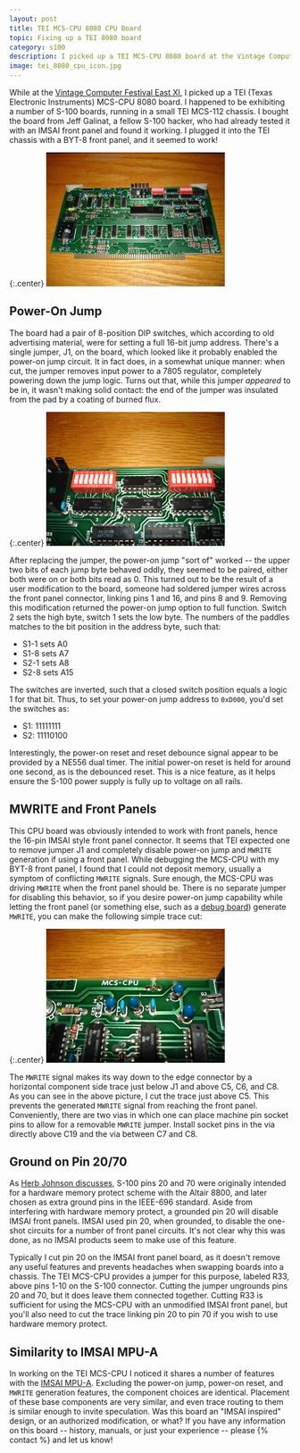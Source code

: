 ```yaml
---
layout: post
title: TEI MCS-CPU 8080 CPU Board
topic: Fixing up a TEI 8080 board
category: s100
description: I picked up a TEI MCS-CPU 8080 board at the Vintage Computer Festival East XI. The board came with no documentation, and no documentation was available online. It mostly worked, but had a few functions that weren't behaving correctly.
image: tei_8080_cpu_icon.jpg
---
```


While at the [Vintage Computer Festival East XI](http://vcfed.org/wp/festivals/vintage-computer-festival-east/), I picked up a TEI (Texas Electronic Instruments) MCS-CPU 8080 board. I happened to be exhibiting a number of S-100 boards, running in a small TEI MCS-112 chassis. I bought the board from Jeff Galinat, a fellow S-100 hacker, who had already tested it with an IMSAI front panel and found it working. I plugged it into the TEI chassis with a BYT-8 front panel, and it seemed to work!

{:.center}
[![Initial Prototype](/images/s100/tei_8080_cpu/scaled/mcs_cpu.jpg)](/images/s100/tei_8080_cpu/mcs_cpu.jpg)

## Power-On Jump

The board had a pair of 8-position DIP switches, which according to old advertising material, were for setting a full 16-bit jump address. There's a single jumper, J1, on the board, which looked like it probably enabled the power-on jump circuit. It in fact does, in a somewhat unique manner: when cut, the jumper removes input power to a 7805 regulator, completely powering down the jump logic. Turns out that, while this jumper *appeared* to be in, it wasn't making solid contact: the end of the jumper was insulated from the pad by a coating of burned flux. 

{:.center}
[![Initial Prototype](/images/s100/tei_8080_cpu/scaled/switches.jpg)](/images/s100/tei_8080_cpu/switches.jpg)

After replacing the jumper, the power-on jump "sort of" worked -- the upper two bits of each jump byte behaved oddly, they seemed to be paired, either both were on or both bits read as 0. This turned out to be the result of a user modification to the board, someone had soldered jumper wires across the front panel connector, linking pins 1 and 16, and pins 8 and 9. Removing this modification returned the power-on jump option to full function. Switch 2 sets the high byte, switch 1 sets the low byte. The numbers of the paddles matches to the bit position in the address byte, such that:

* S1-1 sets A0
* S1-8 sets A7
* S2-1 sets A8
* S2-8 sets A15

The switches are inverted, such that a closed switch position equals a logic 1 for that bit. Thus, to set your power-on jump address to `0xD000`, you'd set the switches as:

* S1: 11111111
* S2: 11110100

Interestingly, the power-on reset and reset debounce signal appear to be provided by a NE556 dual timer. The initial power-on reset is held for around one second, as is the debounced reset. This is a nice feature, as it helps ensure the S-100 power supply is fully up to voltage on all rails. 

## MWRITE and Front Panels

This CPU board was obviously intended to work with front panels, hence the 16-pin IMSAI style front panel connector. It seems that TEI expected one to remove jumper J1 and completely disable power-on jump and `MWRITE` generation if using a front panel. While debugging the MCS-CPU with my BYT-8 front panel, I found that I could not deposit memory, usually a symptom of conflicting `MWRITE` signals. Sure enough, the MCS-CPU was driving `MWRITE` when the front panel should be. There is no separate jumper for disabling this behavior, so if you desire power-on jump capability while letting the front panel (or something else, such as a [debug board](/~glitch/2011/09/01/debug-board)) generate `MWRITE`, you can make the following simple trace cut:

{:.center}
[![Initial Prototype](/images/s100/tei_8080_cpu/scaled/jumper_area.jpg)](/images/s100/tei_8080_cpu/jumper_area.jpg)

The `MWRITE` signal makes its way down to the edge connector by a horizontal component side trace just below J1 and above C5, C6, and C8. As you can see in the above picture, I cut the trace just above C5. This prevents the generated `MWRITE` signal from reaching the front panel. Conveniently, there are two vias in which one can place machine pin socket pins to allow for a removable `MWRITE` jumper. Install socket pins in the via directly above C19 and the via between C7 and C8.

## Ground on Pin 20/70

As [Herb Johnson discusses](http://www.retrotechnology.com/herbs_stuff/s100_pin20.html), S-100 pins 20 and 70 were originally intended for a hardware memory protect scheme with the Altair 8800, and later chosen as extra ground pins in the IEEE-696 standard. Aside from interfering with hardware memory protect, a grounded pin 20 will disable IMSAI front panels. IMSAI used pin 20, when grounded, to disable the one-shot circuits for a number of front panel circuits. It's not clear why this was done, as no IMSAI products seem to make use of this feature.

Typically I cut pin 20 on the IMSAI front panel board, as it doesn't remove any useful features and prevents headaches when swapping boards into a chassis. The TEI MCS-CPU provides a jumper for this purpose, labeled R33, above pins 1-10 on the S-100 connector. Cutting the jumper ungrounds pins 20 and 70, but it does leave them connected together. Cutting R33 is sufficient for using the MCS-CPU with an unmodified IMSAI front panel, but you'll also need to cut the trace linking pin 20 to pin 70 if you wish to use hardware memory protect.

## Similarity to IMSAI MPU-A

In working on the TEI MCS-CPU I noticed it shares a number of features with the [IMSAI MPU-A](http://s100computers.com/Hardware%20Folder/IMSAI/8080%20CPU/8080.htm). Excluding the power-on jump, power-on reset, and `MWRITE` generation features, the component choices are identical. Placement of these base components are very similar, and even trace routing to them is similar enough to invite speculation. Was this board an "IMSAI inspired" design, or an authorized modification, or what? If you have any information on this board -- history, manuals, or just your experience -- please {% contact %} and let us know!
